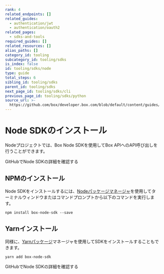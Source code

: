 ```yaml
---
rank: 4
related_endpoints: []
related_guides:
  - authentication/jwt
  - authentication/oauth2
related_pages:
  - sdks-and-tools
required_guides: []
related_resources: []
alias_paths: []
category_id: tooling
subcategory_id: tooling/sdks
is_index: false
id: tooling/sdks/node
type: guide
total_steps: 6
sibling_id: tooling/sdks
parent_id: tooling/sdks
next_page_id: tooling/sdks/cli
previous_page_id: tooling/sdks/python
source_url: >-
  https://github.com/box/developer.box.com/blob/default/content/guides/tooling/sdks/node.md
---
```

# Node SDKのインストール

Nodeプロジェクトでは、Box Node SDKを使用してBox APIへのAPI呼び出しを行うことができます。

<CTA to="https://github.com/box/box-node-sdk">

GitHubでNode SDKの詳細を確認する

</CTA>

## NPMのインストール

Node SDKをインストールするには、[Nodeパッケージマネージャ][npm]を使用してターミナルウィンドウまたはコマンドプロンプトから以下のコマンドを実行します。

```shell
npm install box-node-sdk --save
```

## Yarnインストール

同様に、[Yarnパッケージ][yarn]マネージャを使用してSDKをインストールすることもできます。

```shell
yarn add box-node-sdk
```

<CTA to="https://github.com/box/box-node-sdk">

GitHubでNode SDKの詳細を確認する

</CTA>

[npm]: https://www.npmjs.com/

[yarn]: https://yarnpkg.com/
